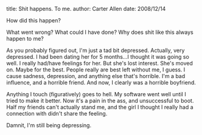 title: Shit happens. To me.
author: Carter Allen
date: 2008/12/14



How did this happen?

 

What went wrong? What could I have done? Why does shit like this always happen to me?

 

As you probably figured out, I'm just a tad bit depressed. Actually, very depressed. I had been dating her for 5 months...I thought it was going so well. I really had/have feelings for her. But she's lost interest. She's moved on. Maybe for the best. People really are best left without me, I guess. I cause sadness, depression, and anything else that's horrible. I'm a bad influence, and a horrible friend. And now, I clearly was a horrible boyfriend.

 

Anything I touch (figuratively) goes to hell. My software went well until I tried to make it better. Now it's a pain in the ass, and unsuccessful to boot. Half my friends can't actually stand me, and the girl I thought I really had a connection with didn't share the feeling.

 

Damnit, I'm still being depressing.
